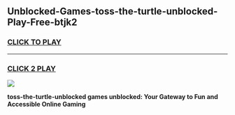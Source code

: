 
## Unblocked-Games-toss-the-turtle-unblocked-Play-Free-btjk2
<h3>
<a href="https://premium76.site?title=toss-the-turtle-unblocked&ref=10A">CLICK TO PLAY</a></h3>
<hr>

<h3>
<a href="https://premium76.site?title=toss-the-turtle-unblocked&ref=10A">CLICK 2 PLAY</a>
  
</h3>

<a href="https://premium76.site?title=toss-the-turtle-unblocked&ref=10A"><img src="https://clearcache.store/games.png"></a>


**toss-the-turtle-unblocked games unblocked: Your Gateway to Fun and Accessible Online Gaming**
